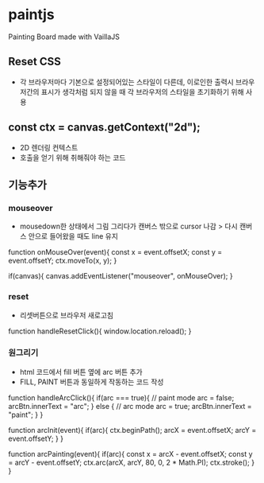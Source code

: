 # paintjs
Painting Board made with VaillaJS

## Reset CSS
* 각 브라우저마다 기본으로 설정되어있는 스타일이 다른데, 이로인한 출력시 브라우저간의 표시가 생각처럼 되지 않을 때 각 브라우저의 스타일을 초기화하기 위해 사용

## const ctx = canvas.getContext("2d");
* 2D 렌더링 컨텍스트
* 호출을 얻기 위해 취해줘야 하는 코드

## 기능추가
### mouseover
* mousedown한 상태에서 그림 그리다가 캔버스 밖으로 cursor 나감 > 다시 캔버스 안으로 들어왔을 때도 line 유지

function onMouseOver(event){
    const x = event.offsetX;
    const y = event.offsetY;
    ctx.moveTo(x, y);
}

if(canvas){
    canvas.addEventListener("mouseover", onMouseOver);
}

### reset
* 리셋버튼으로 브라우저 새로고침

function handleResetClick(){
    window.location.reload();
}

### 원그리기
* html 코드에서 fill 버튼 옆에 arc 버튼 추가
* FILL, PAINT 버튼과 동일하게 작동하는 코드 작성

function handleArcClick(){
    if(arc === true){ // paint mode
        arc = false;
        arcBtn.innerText = "arc";
    } else { // arc mode
        arc = true;
        arcBtn.innerText = "paint";
    }
}

function arcInit(event){
    if(arc){
        ctx.beginPath();
        arcX = event.offsetX;
		arcY = event.offsetY;
    }
}

function arcPainting(event){
    if(arc){
        const x = arcX - event.offsetX;
		const y = arcY - event.offsetY;
        ctx.arc(arcX, arcY, 80, 0, 2 * Math.PI);
        ctx.stroke();
    }
}
